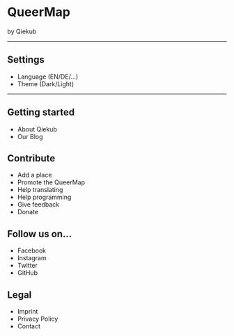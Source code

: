 # QueerMap
by Qiekub

--------------------------

## Settings
- Language (EN/DE/...)
- Theme (Dark/Light)

--------------------------

## Getting started
- About Qiekub
- Our Blog

## Contribute
- Add a place
- Promote the QueerMap
- Help translating
- Help programming
- Give feedback
- Donate

## Follow us on...
- Facebook
- Instagram
- Twitter
- GitHub

## Legal
- Imprint
- Privacy Policy
- Contact